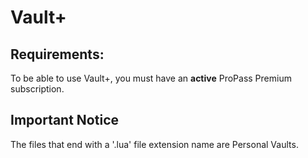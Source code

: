 # Vault+ 

## Requirements:

To be able to use Vault+, you must have an **active** ProPass Premium subscription.

## Important Notice

The files that end with a '.lua' file extension name are Personal Vaults.
